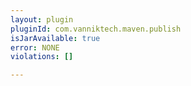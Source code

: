 ```yaml
---
layout: plugin
pluginId: com.vanniktech.maven.publish
isJarAvailable: true
error: NONE
violations: []

---
```

